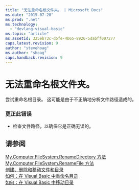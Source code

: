 ```yaml
---
title: "无法重命名根文件夹。 | Microsoft Docs"
ms.date: "2015-07-20"
ms.prod: ".net"
ms.technology: 
  - "devlang-visual-basic"
ms.topic: "article"
ms.assetid: 325eb73c-d5fe-4b65-8926-5dabff007277
caps.latest.revision: 9
author: "stevehoag"
ms.author: "shoag"
caps.handback.revision: 9
---
```

# 无法重命名根文件夹。
尝试重命名根目录。 这可能是由于不正确地分析文件路径造成的。  
  
### 更正此错误  
  
-   检查文件路径，以确保它是正确无误的。  
  
## 请参阅  
 [My.Computer.FileSystem.RenameDirectory 方法](http://msdn.microsoft.com/zh-cn/14700cb3-9d29-46e2-af8d-61970d7e251b)   
 [My.Computer.FileSystem.RenameFile 方法](http://msdn.microsoft.com/zh-cn/00ad6fbd-924e-4a49-af32-d505fe69ea32)   
 [创建、删除和移动文件和目录](../../visual-basic/developing-apps/programming/drives-directories-files/creating-deleting-and-moving-files-and-directories.md)   
 [如何：在 Visual Basic 中重命名目录](http://msdn.microsoft.com/zh-cn/780c7afc-a03c-4b01-865a-510fe331b1cc)   
 [如何：在 Visual Basic 中移动目录](http://msdn.microsoft.com/zh-cn/0f26d1ef-c0a0-4445-8eb0-9b7d0490411c)